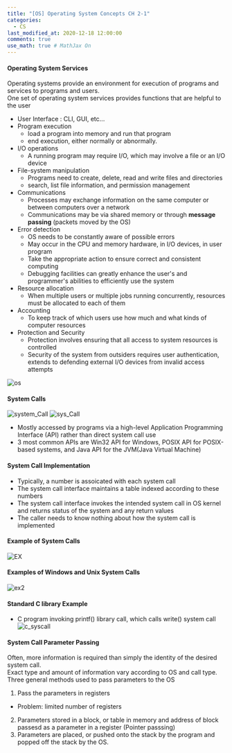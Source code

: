 ```yaml
---
title: "[OS] Operating System Concepts CH 2-1"
categories: 
  - CS
last_modified_at: 2020-12-18 12:00:00
comments: true
use_math: true # MathJax On
---
```


#### Operating System Services

Operating systems provide an environment for execution of programs and services to programs and users. <br>
One set of operating system services provides functions that are helpful to the user
- User Interface : CLI, GUI, etc...
- Program execution 
  - load a program into memory and run that program
  - end execution, either normally or abnormally.
- I/O operations
  - A running program may require I/O, which may involve a file or an I/O device
- File-system manipulation
  - Programs need to create, delete, read and write files and directories
  - search, list file information, and permission management
- Communications
  - Processes may exchange information on the same computer or between computers over a network
  - Communications may be via shared memory or through **message passing** (packets moved by the OS)
- Error detection
  - OS needs to be constantly aware of possible errors
  - May occur in the CPU and memory hardware, in I/O devices, in user program
  - Take the appropriate action to ensure correct and consistent computing
  - Debugging facilities can greatly enhance the user's and programmer's abilities to efficiently use the system
- Resource allocation
  - When multiple users or multiple jobs running concurrently, resources must be allocated to each of them
- Accounting
  - To keep track of which users use how much and what kinds of computer resources
- Protection and Security
  - Protection involves ensuring that all access to system resources is controlled
  - Security of the system from outsiders requires user authentication, extends to defending external I/O devices from invalid access attempts

![os](https://user-images.githubusercontent.com/62474292/102583443-1161b980-4148-11eb-845b-f5be273354c7.JPG)

#### System Calls
![system_Call](https://user-images.githubusercontent.com/62474292/102606244-cd7fac00-4169-11eb-9c39-e0c9ae732e55.JPG)
![sys_Call](https://user-images.githubusercontent.com/62474292/102608024-96f76080-416c-11eb-9c08-9c0c168224bb.JPG)
- Mostly accessed by programs via a high-level Application Programming Interface (API) rather than direct system call use
- 3 most common APIs are Win32 API for Windows, POSIX API for POSIX-based systems, and Java API for the JVM(Java Virtual Machine)

#### System Call Implementation
- Typically, a number is assoicated with each system call
- The system call interface maintains a table indexed according to these numbers
- The system call interface invokes the intended system call in OS kernel and returns status of the system and any return values
- The caller needs to know nothing about how the system call is implemented

#### Example of System Calls
![EX](https://user-images.githubusercontent.com/62474292/102607240-4c291900-416b-11eb-9665-b4309f159737.JPG)


#### Examples of Windows and Unix System Calls
![ex2](https://user-images.githubusercontent.com/62474292/102607453-aaee9280-416b-11eb-8c43-513dadbe0532.JPG)

#### Standard C library Example
- C program invoking printf() library call, which calls write() system call
![c_syscall](https://user-images.githubusercontent.com/62474292/102608370-1e44d400-416d-11eb-9594-90c6ae556d45.JPG)

#### System Call Parameter Passing
Often, more information is required than simply the identity of the desired system call. <br>
Exact type and amount of information vary according to OS and call type. <br>
Three general methods used to pass parameters to the OS
1. Pass the parameters in registers 
  - Problem: limited number of registers
2. Parameters stored in a block, or table in memory and address of block passesd as a parameter in a register (Pointer passsing)
3. Parameters are placed, or pushed onto the stack by the program and popped off the stack by the OS.


